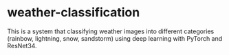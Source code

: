 # weather-classification
This is a system that classifying weather images into different categories (rainbow, lightning, snow, sandstorm) using deep learning with PyTorch and ResNet34.

